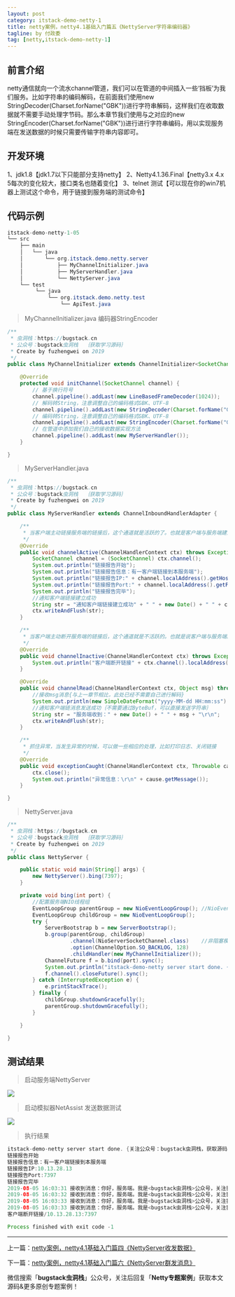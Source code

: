 ```yaml
---
layout: post
category: itstack-demo-netty-1
title: netty案例，netty4.1基础入门篇五《NettyServer字符串编码器》
tagline: by 付政委
tag: [netty,itstack-demo-netty-1]
---
```


## 前言介绍
netty通信就向一个流水channel管道，我们可以在管道的中间插入一些‘挡板’为我们服务。比如字符串的编码解码，在前面我们使用new StringDecoder(Charset.forName("GBK"))进行字符串解码，这样我们在收取数据就不需要手动处理字节码。那么本章节我们使用与之对应的new StringEncoder(Charset.forName("GBK"))进行进行字符串编码，用以实现服务端在发送数据的时候只需要传输字符串内容即可。
## 开发环境
1、jdk1.8【jdk1.7以下只能部分支持netty】
2、Netty4.1.36.Final【netty3.x 4.x 5每次的变化较大，接口类名也随着变化】
3、telnet 测试【可以现在你的win7机器上测试这个命令，用于链接到服务端的测试命令】
## 代码示例
```java
itstack-demo-netty-1-05
└── src
    ├── main
    │   └── java
    │       └── org.itstack.demo.netty.server
    │           ├── MyChannelInitializer.java
    │           ├── MyServerHandler.java
    │           └── NettyServer.java
    └── test
         └── java
             └── org.itstack.demo.netty.test
                 └── ApiTest.java
```
>MyChannelInitializer.java  编码器StringEncoder

```java
/**
 * 虫洞栈：https://bugstack.cn
 * 公众号：bugstack虫洞栈  ｛获取学习源码｝
 * Create by fuzhengwei on 2019
 */
public class MyChannelInitializer extends ChannelInitializer<SocketChannel> {

    @Override
    protected void initChannel(SocketChannel channel) {
        // 基于换行符号
        channel.pipeline().addLast(new LineBasedFrameDecoder(1024));
        // 解码转String，注意调整自己的编码格式GBK、UTF-8
        channel.pipeline().addLast(new StringDecoder(Charset.forName("GBK")));
        // 编码转String，注意调整自己的编码格式GBK、UTF-8
        channel.pipeline().addLast(new StringEncoder(Charset.forName("GBK")));
        // 在管道中添加我们自己的接收数据实现方法
        channel.pipeline().addLast(new MyServerHandler());
    }

}
```
>MyServerHandler.java

```java
/**
 * 虫洞栈：https://bugstack.cn
 * 公众号：bugstack虫洞栈  ｛获取学习源码｝
 * Create by fuzhengwei on 2019
 */
public class MyServerHandler extends ChannelInboundHandlerAdapter {

    /**
     * 当客户端主动链接服务端的链接后，这个通道就是活跃的了。也就是客户端与服务端建立了通信通道并且可以传输数据
     */
    @Override
    public void channelActive(ChannelHandlerContext ctx) throws Exception {
        SocketChannel channel = (SocketChannel) ctx.channel();
        System.out.println("链接报告开始");
        System.out.println("链接报告信息：有一客户端链接到本服务端");
        System.out.println("链接报告IP:" + channel.localAddress().getHostString());
        System.out.println("链接报告Port:" + channel.localAddress().getPort());
        System.out.println("链接报告完毕");
        //通知客户端链接建立成功
        String str = "通知客户端链接建立成功" + " " + new Date() + " " + channel.localAddress().getHostString() + "\r\n";
        ctx.writeAndFlush(str);
    }

    /**
     * 当客户端主动断开服务端的链接后，这个通道就是不活跃的。也就是说客户端与服务端的关闭了通信通道并且不可以传输数据
     */
    @Override
    public void channelInactive(ChannelHandlerContext ctx) throws Exception {
        System.out.println("客户端断开链接" + ctx.channel().localAddress().toString());
    }

    @Override
    public void channelRead(ChannelHandlerContext ctx, Object msg) throws Exception {
        //接收msg消息{与上一章节相比，此处已经不需要自己进行解码}
        System.out.println(new SimpleDateFormat("yyyy-MM-dd HH:mm:ss").format(new Date()) + " 接收到消息：" + msg);
        //通知客户端链消息发送成功｛不需要通过ByteBuf，可以直接发送字符串｝
        String str = "服务端收到：" + new Date() + " " + msg + "\r\n";
        ctx.writeAndFlush(str);
    }

    /**
     * 抓住异常，当发生异常的时候，可以做一些相应的处理，比如打印日志、关闭链接
     */
    @Override
    public void exceptionCaught(ChannelHandlerContext ctx, Throwable cause) throws Exception {
        ctx.close();
        System.out.println("异常信息：\r\n" + cause.getMessage());
    }

}
```
>NettyServer.java

```java
/**
 * 虫洞栈：https://bugstack.cn
 * 公众号：bugstack虫洞栈  ｛获取学习源码｝
 * Create by fuzhengwei on 2019
 */
public class NettyServer {

    public static void main(String[] args) {
        new NettyServer().bing(7397);
    }

    private void bing(int port) {
        //配置服务端NIO线程组
        EventLoopGroup parentGroup = new NioEventLoopGroup(); //NioEventLoopGroup extends MultithreadEventLoopGroup Math.max(1, SystemPropertyUtil.getInt("io.netty.eventLoopThreads", NettyRuntime.availableProcessors() * 2));
        EventLoopGroup childGroup = new NioEventLoopGroup();
        try {
            ServerBootstrap b = new ServerBootstrap();
            b.group(parentGroup, childGroup)
                    .channel(NioServerSocketChannel.class)    //非阻塞模式
                    .option(ChannelOption.SO_BACKLOG, 128)
                    .childHandler(new MyChannelInitializer());
            ChannelFuture f = b.bind(port).sync();
            System.out.println("itstack-demo-netty server start done. {关注公众号：bugstack虫洞栈，获取源码}");
            f.channel().closeFuture().sync();
        } catch (InterruptedException e) {
            e.printStackTrace();
        } finally {
            childGroup.shutdownGracefully();
            parentGroup.shutdownGracefully();
        }

    }

}
```

## 测试结果
>启动服务端NettyServer

![](https://fuzhengwei.github.io/assets/images/pic-content/2019/08/netty04-1.png)

>启动模拟器NetAssist 发送数据测试

![](https://fuzhengwei.github.io/assets/images/pic-content/2019/08/netty04-2.png)

>执行结果

```java
itstack-demo-netty server start done. {关注公众号：bugstack虫洞栈，获取源码}
链接报告开始
链接报告信息：有一客户端链接到本服务端
链接报告IP:10.13.28.13
链接报告Port:7397
链接报告完毕
2019-08-05 16:03:31 接收到消息：你好，服务端。我是<bugstack虫洞栈>公众号，关注我获取源码。“我的结尾是一个换行符，用于传输半包粘包处理”
2019-08-05 16:03:32 接收到消息：你好，服务端。我是<bugstack虫洞栈>公众号，关注我获取源码。“我的结尾是一个换行符，用于传输半包粘包处理”
2019-08-05 16:03:33 接收到消息：你好，服务端。我是<bugstack虫洞栈>公众号，关注我获取源码。“我的结尾是一个换行符，用于传输半包粘包处理”
2019-08-05 16:03:33 接收到消息：你好，服务端。我是<bugstack虫洞栈>公众号，关注我获取源码。“我的结尾是一个换行符，用于传输半包粘包处理”
客户端断开链接/10.13.28.13:7397

Process finished with exit code -1
```

------------

上一篇：[netty案例，netty4.1基础入门篇四《NettyServer收发数据》](/itstack-demo-netty-1/2019/08/07/netty%E6%A1%88%E4%BE%8B-netty4.1%E5%9F%BA%E7%A1%80%E5%85%A5%E9%97%A8%E7%AF%87%E5%9B%9B-NettyServer%E6%94%B6%E5%8F%91%E6%95%B0%E6%8D%AE.html)

下一篇：[netty案例，netty4.1基础入门篇六《NettyServer群发消息》](/itstack-demo-netty-1/2019/08/09/netty%E6%A1%88%E4%BE%8B-netty4.1%E5%9F%BA%E7%A1%80%E5%85%A5%E9%97%A8%E7%AF%87%E5%85%AD-NettyServer%E7%BE%A4%E5%8F%91%E6%B6%88%E6%81%AF.html)

微信搜索「**bugstack虫洞栈**」公众号，关注后回复「**Netty专题案例**」获取本文源码&更多原创专题案例！
